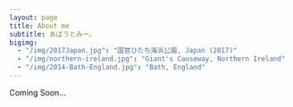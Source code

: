 ```yaml
---
layout: page
title: About me
subtitle: あばうとみー。
bigimg:
  - "/img/2017Japan.jpg": "国営ひたち海浜公園, Japan (2017)"
  - "/img/northern-ireland.jpg": "Giant's Causeway, Northern Ireland"
  - "/img/2014-Bath-England.jpg": "Bath, England"
---
```


Coming Soon...
